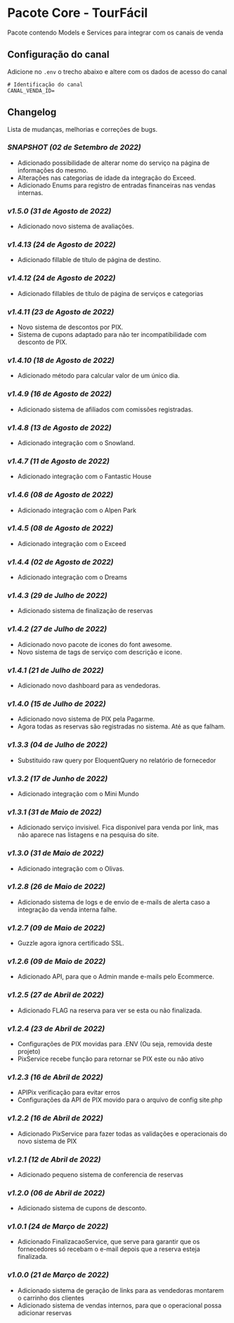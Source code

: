 # Pacote Core - TourFácil

Pacote contendo Models e Services para integrar com os canais de venda

## Configuração do canal

Adicione no `.env` o trecho abaixo e altere com os dados de acesso do canal

```text
# Identificação do canal
CANAL_VENDA_ID=
```
## Changelog

Lista de mudanças, melhorias e correções de bugs.

### *SNAPSHOT (02 de Setembro de 2022)*
- Adicionado possibilidade de alterar nome do serviço na página de informações do mesmo.
- Alterações nas categorias de idade da integração do Exceed.
- Adicionado Enums para registro de entradas financeiras nas vendas internas.

### *v1.5.0 (31 de Agosto de 2022)*
- Adicionado novo sistema de avaliações.

### *v1.4.13 (24 de Agosto de 2022)*
- Adicionado fillable de título de página de destino.

### *v1.4.12 (24 de Agosto de 2022)*
- Adicionado fillables de título de página de serviços e categorias

### *v1.4.11 (23 de Agosto de 2022)*
- Novo sistema de descontos por PIX.
- Sistema de cupons adaptado para não ter incompatibilidade com desconto de PIX.

### *v1.4.10 (18 de Agosto de 2022)*
- Adicionado método para calcular valor de um único dia.

### *v1.4.9 (16 de Agosto de 2022)*
- Adicionado sistema de afiliados com comissões registradas.

### *v1.4.8 (13 de Agosto de 2022)*
- Adicionado integração com o Snowland.

### *v1.4.7 (11 de Agosto de 2022)*
- Adicionado integração com o Fantastic House

### *v1.4.6 (08 de Agosto de 2022)*
- Adicionado integração com o Alpen Park

### *v1.4.5 (08 de Agosto de 2022)*
- Adicionado integração com o Exceed

### *v1.4.4 (02 de Agosto de 2022)*
- Adicionado integração com o Dreams

### *v1.4.3 (29 de Julho de 2022)*
- Adicionado sistema de finalização de reservas

### *v1.4.2 (27 de Julho de 2022)*
- Adicionado novo pacote de icones do font awesome.
- Novo sistema de tags de serviço com descrição e icone.

### *v1.4.1 (21 de Julho de 2022)*
- Adicionado novo dashboard para as vendedoras.

### *v1.4.0 (15 de Julho de 2022)*
- Adicionado novo sistema de PIX pela Pagarme.
- Agora todas as reservas são registradas no sistema. Até as que falham.

### *v1.3.3 (04 de Julho de 2022)*
- Substituido raw query por EloquentQuery no relatório de fornecedor

### *v1.3.2 (17 de Junho de 2022)*
- Adicionado integração com o Mini Mundo

### *v1.3.1 (31 de Maio de 2022)*
- Adicionado serviço invisivel. Fica disponivel para venda por link, mas não aparece nas listagens e na pesquisa do site.

### *v1.3.0 (31 de Maio de 2022)*
- Adicionado integração com o Olivas.

### *v1.2.8 (26 de Maio de 2022)*
- Adicionado sistema de logs e de envio de e-mails de alerta caso a integração da venda interna falhe.

### *v1.2.7 (09 de Maio de 2022)*
- Guzzle agora ignora certificado SSL.

### *v1.2.6 (09 de Maio de 2022)*
- Adicionado API, para que o Admin mande e-mails pelo Ecommerce.

### *v1.2.5 (27 de Abril de 2022)*
- Adicionado FLAG na reserva para ver se esta ou não finalizada.

### *v1.2.4 (23 de Abril de 2022)*
- Configurações de PIX movidas para .ENV (Ou seja, removida deste projeto)
- PixService recebe função para retornar se PIX este ou não ativo

### *v1.2.3 (16 de Abril de 2022)*
- APIPix verificação para evitar erros
- Configurações da API de PIX movido para o arquivo de config site.php

### *v1.2.2 (16 de Abril de 2022)*
- Adicionado PixService para fazer todas as validações e operacionais do novo sistema de PIX

### *v1.2.1 (12 de Abril de 2022)*
- Adicionado pequeno sistema de conferencia de reservas

### *v1.2.0 (06 de Abril de 2022)*
- Adicionado sistema de cupons de desconto.

### *v1.0.1 (24 de Março de 2022)*
- Adicionado FinalizacaoService, que serve para garantir que os fornecedores só recebam o e-mail depois que a reserva esteja finalizada.

### *v1.0.0 (21 de Março de 2022)*
- Adicionado sistema de geração de links para as vendedoras montarem o carrinho dos clientes
- Adicionado sistema de vendas internos, para que o operacional possa adicionar reservas
